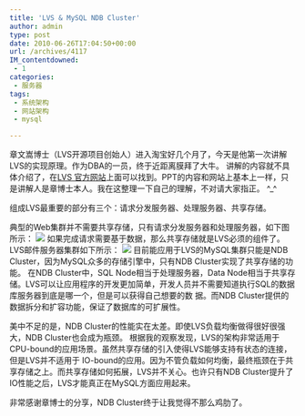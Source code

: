 ```yaml
---
title: 'LVS & MySQL NDB Cluster'
author: admin
type: post
date: 2010-06-26T17:04:50+00:00
url: /archives/4117
IM_contentdowned:
 - 1
categories:
 - 服务器
tags:
 - 系统架构
 - 网站架构
 - mysql

---
```

章文嵩博士（LVS开源项目创始人）进入淘宝好几个月了，今天是他第一次讲解LVS的实现原理。作为DBA的一员，终于近距离膜拜了大牛。
讲解的内容就不具体介绍了，在[LVS 官方网站][1]上面可以找到。PPT的内容和网站上基本上一样，只是讲解人是章博士本人。我在这整理一下自己的理解，不对请大家指正。 ^_^

组成LVS最重要的部分有三个：请求分发服务器、处理服务器、共享存储。


典型的Web集群并不需要共享存储，只有请求分发服务器和处理服务器，如下图所示：
[![](http://blog.haohtml.com/wp-content/uploads/2010/06/LVS_WEB-300x245.jpg)][2]
如果完成请求需要基于数据，那么共享存储就是LVS必须的组件了。LVS邮件服务器集群如下所示：
[![](http://blog.haohtml.com/wp-content/uploads/2010/06/LVS_MAIL.jpg)][3]
目前能应用于LVS的MySQL集群只能是NDB Cluster，因为MySQL众多的存储引擎中，只有NDB Cluster实现了共享存储的功能。
在NDB Cluster中，SQL Node相当于处理服务器，Data Node相当于共享存储。LVS可以让应用程序的开发更加简单，开发人员并不需要知道执行SQL的数据库服务器到底是哪一个，但是可以获得自己想要的数 据。而NDB Cluster提供的数据拆分和扩容功能，保证了数据库的可扩展性。

美中不足的是，NDB Cluster的性能实在太差。即使LVS负载均衡做得很好很强大，NDB Cluster也会成为瓶颈。
根据我的观察发现，LVS的架构非常适用于CPU-bound的应用场景。虽然共享存储的引入使得LVS能够支持有状态的连接，但是LVS并不适用于 IO-bound的应用。因为不管负载如何均衡，最终瓶颈在于共享存储之上。而共享存储如何拓展，LVS并不关心。也许只有NDB Cluster提升了IO性能之后，LVS才能真正在MySQL方面应用起来。

非常感谢章博士的分享，NDB Cluster终于让我觉得不那么鸡肋了。

 [1]: http://www.linuxvirtualserver.org/whatis.html
 [2]: http://blog.haohtml.com/wp-content/uploads/2010/06/LVS_WEB.jpg
 [3]: http://blog.haohtml.com/wp-content/uploads/2010/06/LVS_MAIL.jpg